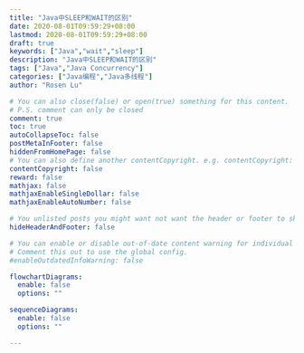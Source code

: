 ```yaml
---
title: "Java中SLEEP和WAIT的区别"
date: 2020-08-01T09:59:29+08:00
lastmod: 2020-08-01T09:59:29+08:00
draft: true
keywords: ["Java","wait","sleep"]
description: "Java中SLEEP和WAIT的区别"
tags: ["Java","Java Concurrency"]
categories: ["Java编程","Java多线程"]
author: "Rosen Lu"

# You can also close(false) or open(true) something for this content.
# P.S. comment can only be closed
comment: true
toc: true
autoCollapseToc: false
postMetaInFooter: false
hiddenFromHomePage: false
# You can also define another contentCopyright. e.g. contentCopyright: "This is another copyright."
contentCopyright: false
reward: false
mathjax: false
mathjaxEnableSingleDollar: false
mathjaxEnableAutoNumber: false

# You unlisted posts you might want not want the header or footer to show
hideHeaderAndFooter: false

# You can enable or disable out-of-date content warning for individual post.
# Comment this out to use the global config.
#enableOutdatedInfoWarning: false

flowchartDiagrams:
  enable: false
  options: ""

sequenceDiagrams: 
  enable: false
  options: ""

---
```


<!--more-->
